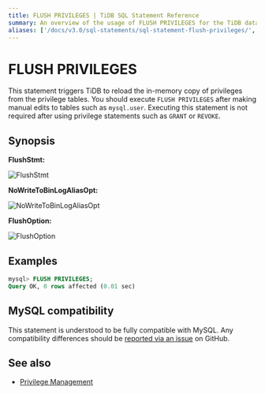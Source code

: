 ```yaml
---
title: FLUSH PRIVILEGES | TiDB SQL Statement Reference
summary: An overview of the usage of FLUSH PRIVILEGES for the TiDB database.
aliases: ['/docs/v3.0/sql-statements/sql-statement-flush-privileges/','/docs/v3.0/reference/sql/statements/flush-privileges/']
---
```


# FLUSH PRIVILEGES

This statement triggers TiDB to reload the in-memory copy of privileges from the privilege tables. You should execute `FLUSH PRIVILEGES` after making manual edits to tables such as `mysql.user`. Executing this statement is not required after using privilege statements such as `GRANT` or `REVOKE`.

## Synopsis

**FlushStmt:**

![FlushStmt](/media/sqlgram/FlushStmt.png)

**NoWriteToBinLogAliasOpt:**

![NoWriteToBinLogAliasOpt](/media/sqlgram/NoWriteToBinLogAliasOpt.png)

**FlushOption:**

![FlushOption](/media/sqlgram/FlushOption.png)

## Examples

```sql
mysql> FLUSH PRIVILEGES;
Query OK, 0 rows affected (0.01 sec)
```

## MySQL compatibility

This statement is understood to be fully compatible with MySQL. Any compatibility differences should be [reported via an issue](https://github.com/pingcap/tidb/issues/new/choose) on GitHub.

## See also

* [Privilege Management](/privilege-management.md)
